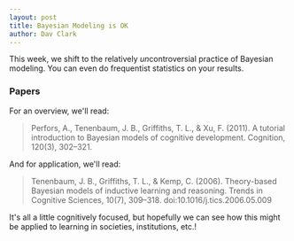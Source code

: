```yaml
---
layout: post
title: Bayesian Modeling is OK
author: Dav Clark
---
```

This week, we shift to the relatively *un*controversial practice of Bayesian
modeling. You can even do frequentist statistics on your results.

### Papers

For an overview, we'll read:

> Perfors, A., Tenenbaum, J. B., Griffiths, T. L., & Xu, F. (2011). A tutorial introduction to Bayesian models of cognitive development. Cognition, 120(3), 302–321.

And for application, we'll read:

> Tenenbaum, J. B., Griffiths, T. L., & Kemp, C. (2006). Theory-based Bayesian models of inductive learning and reasoning. Trends in Cognitive Sciences, 10(7), 309–318. doi:10.1016/j.tics.2006.05.009

It's all a little cognitively focused, but hopefully we can see how this might
be applied to learning in societies, institutions, etc.!
